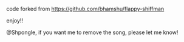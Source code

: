 code forked from https://github.com/bhamshu/flappy-shiffman


enjoy!!

@Shpongle, if you want me to remove the song, please let me know!
